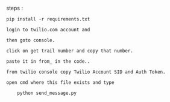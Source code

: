 steps : 	

	pip install -r requirements.txt

	login to twilio.com account and 
	
	then goto console. 
	
	click on get trail number and copy that number.

	paste it in from_ in the code..

	from twilio console copy Twilio Account SID and Auth Token.

	open cmd where this file exists and type

		python send_message.py
